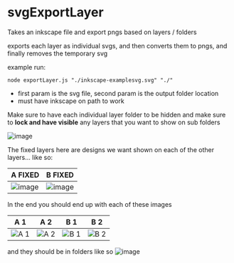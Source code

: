 # svgExportLayer

Takes an inkscape file and export pngs based on layers / folders

exports each layer as individual svgs, and then converts them to pngs, and
finally removes the temporary svg

example run:

```
node exportLayer.js "./inkscape-examplesvg.svg" "./"
```

- first param is the svg file, second param is the output folder location
- must have inkscape on path to work

Make sure to have each individual layer folder to be hidden and make sure to **lock and have visible** any layers that you want to show on sub folders


![image](https://user-images.githubusercontent.com/1131494/120931808-3c71a280-c6c1-11eb-812b-0eeb0edb3af6.png)

The fixed layers here are designs we want shown on each of the other layers... like so:

A FIXED | B FIXED
--- | ---
![image](https://user-images.githubusercontent.com/1131494/120932039-2fa17e80-c6c2-11eb-8596-e1051b5aae82.png) | ![image](https://user-images.githubusercontent.com/1131494/120932026-257f8000-c6c2-11eb-9c0d-ecb939ddbb06.png)



In the end you should end up with each of these images

A 1 | A 2 | B 1 | B 2
--- | --- | --- | ---
![A 1](https://user-images.githubusercontent.com/1131494/120931908-96726800-c6c1-11eb-9eb4-459ae9482d08.png) | ![A 2](https://user-images.githubusercontent.com/1131494/120931909-96726800-c6c1-11eb-94e7-7ba3cd3fc55c.png) | ![B 1](https://user-images.githubusercontent.com/1131494/120931913-9ecaa300-c6c1-11eb-9438-68128c325afe.png) | ![B 2](https://user-images.githubusercontent.com/1131494/120931914-9ecaa300-c6c1-11eb-80bc-53c2af394a20.png)

and they should be in folders like so 
![image](https://user-images.githubusercontent.com/1131494/120931926-aee28280-c6c1-11eb-80b0-f5443dc81174.png)
